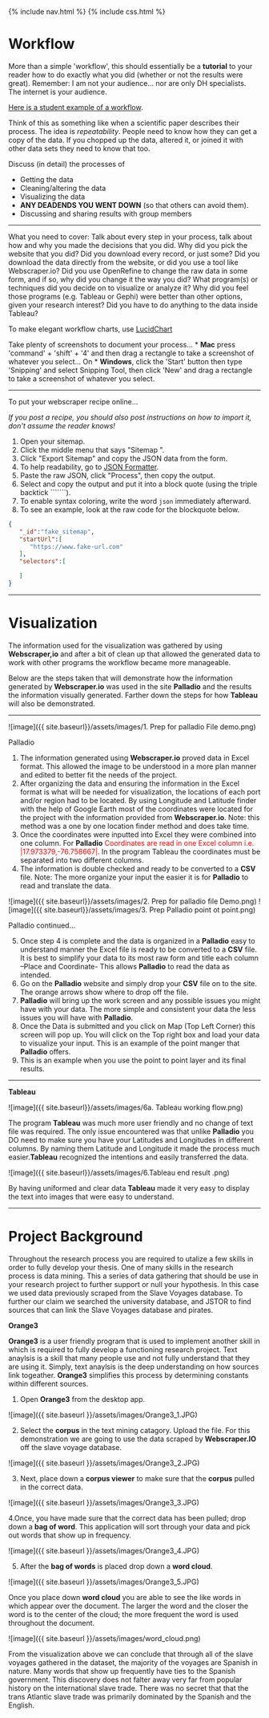 {% include nav.html %} {% include css.html %}

# Workflow

More than a simple 'workflow', this should essentially be a **tutorial** to your reader how to do exactly what you did (whether or not the results were great). Remember: I am not your audience... nor are only DH specialists. The internet is your audience.

[Here is a student example of a workflow](https://confederate-memorials-project.readthedocs.io/en/latest/processes/).

Think of this as something like when a scientific paper describes their process. The idea is *repeatability*. People need to know how they can get a copy of the data. If you chopped up the data, altered it, or joined it with other data sets they need to know that too.

Discuss (in detail) the processes of

* Getting the data
* Cleaning/altering the data
* Visualizing the data
* **ANY DEADENDS YOU WENT DOWN** (so that others can avoid them).
* Discussing and sharing results with group members

---

What you need to cover: Talk about every step in your process, talk about how and why you made the decisions that you did. Why did you pick the website that you did? Did you download every record, or just some? Did you download the data directly from the website, or did you use a tool like Webscraper.io? Did you use OpenRefine to change the raw data in some form, and if so, why did you change it the way you did? What program(s) or techniques did you decide on to visualize or analyze it? Why did you feel those programs (e.g. Tableau or Gephi) were better than other options, given your research interest? Did you have to do anything to the data inside Tableau?

To make elegant workflow charts, use [LucidChart](https://lucidchart.com)

Take plenty of screenshots to document your process...
    * **Mac** press 'command' + 'shift' + '4' and then drag a rectangle to take a screenshot of whatever you select... On
    * **Windows**, click the 'Start' button then type 'Snipping' and select Snipping Tool, then click 'New' and drag a rectangle to take a screenshot of whatever you select.

---

To put your webscraper recipe online...

*If you post a recipe, you should also post instructions on how to import it, don't assume the reader knows!*

1. Open your sitemap.
2. Click the middle menu that says "Sitemap <your sitemap name>".
3. Click "Export Sitemap" and copy the JSON data from the form.
4. To help readability, go to [JSON Formatter](https://jsonformatter.curiousconcept.com/).
5. Paste the raw JSON, click "Process", then copy the output.
6. Select and copy the output and put it into a block quote (using the triple backtick ```````).
7. To enable syntax coloring, write the word `json` immediately afterward.
8. To see an example, look at the raw code for the blockquote below.
	

```json
{  
   "_id":"fake_sitemap",
   "startUrl":[  
      "https://www.fake-url.com"
   ],
   "selectors":[  

   ]
}
```


---

# **Visualization**
	
The information used for the visualization was gathered by using 
**Webscraper,io** and after a bit of clean up that allowed the generated 
data to work with other programs the workflow became more manageable. 

Below are the steps taken that will demonstrate how the information generated
by **Webscraper.io** was used in the site **Palladio** and the results the 
information visually generated. Farther down the steps for how **Tableau** 
will also be demonstrated. 

***

![image]({{ site.baseurl}}/assets/images/1. Prep for palladio File demo.png)

Palladio

1. The information generated using **Webscraper.io** proved data in 
	Excel format. This allowed the image to be understood in a more plan 
	manner and edited to better fit the needs of the project. 
2. After organizing the data and ensuring the information in the Excel 
	format is what will be needed for visualization, the locations of each 
	port and/or region had to be located. By using Longitude and Latitude 
	finder with the help of  Google Earth most of the coordinates were located 
	for the project with the information provided from **Webscraper.io**. 
	Note: this method was a one by one location finder method and does take time. 
3. Once the coordinates were inputted into Excel they were combined into one 
	column. For **Palladio** <span style="color:red">Coordinates are read in one 
	Excel column i.e. |17.973379,-76.758667|</span>. In the program Tableau the 
	coordinates must be separated into two different columns. 
4. The information is double checked and ready to be converted to a **CSV** 
	file. Note: The more organize your input the easier it is for **Palladio** 
	to read and translate the data. 

![image]({{ site.baseurl}}/assets/images/2. Prep for palladio file Demo.png)
![image]({{ site.baseurl}}/assets/images/3. Prep Palladio point ot point.png)

Palladio continued…

5. Once step 4 is complete and the data is organized in a **Palladio** easy to
	understand manner the Excel file is ready to be converted to a **CSV** file. It
	is best to simplify your data to its most raw form and title each column –Place 
	and Coordinate- This allows **Palladio** to read the data as intended. 
6. Go on the **Palladio** website and simply drop your **CSV** file on to the site.
	The orange arrows show where to drop off the file. 
7. **Palladio** will bring up the work screen and any possible issues you might 
	have with your data. The more simple and consistent your data the less issues you 
	will have with **Palladio**.
8. Once the Data is submitted and you click on Map (Top Left Corner) this screen 
	will pop up. You will click on the Top right box and load your data to visualize
	your input. This is an example of the point manger that **Palladio** offers. 
9. This is an example when you use the point to point layer and its final 
	results. 
	
***

**Tableau**

![image]({{ site.baseurl}}/assets/images/6a. Tableau working flow.png)

The program **Tableau** was much more user friendly and no change of text file
was required. The only issue encountered was that unlike **Palladio** you DO need 
to make sure you have your Latitudes and Longitudes in different columns. By naming 
them Latitude and Longitude it made the process much easier.**Tableau** recognized 
the intentions and easily transferred the data.   

![image]({{ site.baseurl}}/assets/images/6.Tableau end result .png)

By having uniformed and clear data **Tableau** made it very easy to display the 
text into images that were easy to understand. 

---

# **Project Background**

Throughout the research process you are required to utalize a few skills in order to fully develop your thesis. One of many skills in the research process is data mining. This a series of data gathering that should be use in your research project to further support or null your hypothesis. In this case we used data previously scraped from the Slave Voyages database. To further our claim we searched the university database, and JSTOR to find sources that can link the Slave Voyages database and pirates. 

**Orange3**

**Orange3** is a user friendly program that is used to implement another skill in which is required to fully develop a functioning research project. Text anaylsis is a skill that many people use and not fully understand that they are using it. Simply, text anaylsis is the deep understanding on how sources link togeather. **Orange3** simplifies this process by determining constants within different sources. 
1. Open **Orange3** from the desktop app.

![image]({{ site.baseurl }}/assets/images/Orange3_1.JPG)

2. Select the **corpus** in the text mining catagory. Upload the file. For this demonstration we are going to use the data scraped by **Webscraper.IO** off the slave voyage database.

![image]({{ site.baseurl }}/assets/images/Orange3_2.JPG)

3. Next, place down a **corpus viewer** to make sure that the **corpus** pulled in the correct data.

![image]({{ site.baseurl }}/assets/images/Orange3_3.JPG)

4.Once, you have made sure that the correct data has been pulled; drop down a **bag of word**. This application will sort through your data and pick out words that show up in frequency. 

![image]({{ site.baseurl }}/assets/images/Orange3_4.JPG)

5. After the **bag of words** is placed drop down a **word cloud**.

![image]({{ site.baseurl }}/assets/images/Orange3_5.JPG)

Once you place down **word cloud** you are able to see the like words in which appear over the document. The larger the word and the closer the word is to the center of the cloud; the more frequent the word is used throughout the document.

![image]({{ site.baseurl }}/assets/images/word_cloud.png)

From the visualization above we can conclude that through all of the slave voyages gathered in the dataset, the majority of the voyages are Spanish in nature. Many words that show up frequently have ties to the Spanish government. This discovery does not falter away very far from popular history on the international slave trade. There was no secret that that the trans Atlantic slave trade was primarily dominated by the Spanish and the English. 
